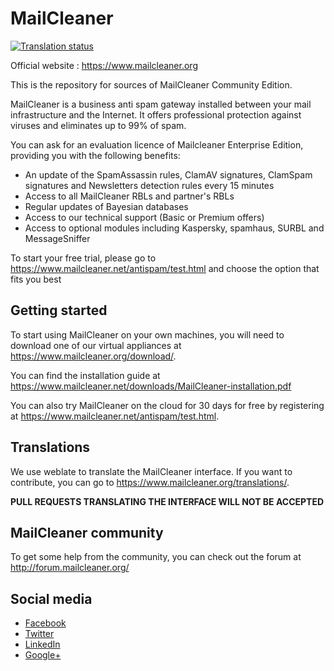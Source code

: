 # MailCleaner

<a href="https://hosted.weblate.org/engage/mailcleaner/?utm_source=widget">
<img src="https://hosted.weblate.org/widgets/mailcleaner/-/svg-badge.svg" alt="Translation status" />
</a>

Official website : https://www.mailcleaner.org

This is the repository for sources of MailCleaner Community Edition.

MailCleaner is a business anti spam gateway installed between your mail 
infrastructure and the Internet. It offers professional protection against 
viruses and eliminates up to 99% of spam.

You can ask for an evaluation licence of Mailcleaner Enterprise Edition,
providing you with the following benefits: 

- An update of the SpamAssassin rules, ClamAV signatures, ClamSpam signatures and Newsletters detection rules every 15 minutes
- Access to all MailCleaner RBLs and partner's RBLs 
- Regular updates of Bayesian databases
- Access to our technical support (Basic or Premium offers) 
- Access to optional modules including Kaspersky, spamhaus, SURBL and MessageSniffer

To start your free trial, please go to https://www.mailcleaner.net/antispam/test.html and choose the option that fits you best

## Getting started

To start using MailCleaner on your own machines, you will need to download one of our virtual appliances 
at https://www.mailcleaner.org/download/.

You can find the installation guide at https://www.mailcleaner.net/downloads/MailCleaner-installation.pdf

You can also try MailCleaner on the cloud for 30 days for free by registering at https://www.mailcleaner.net/antispam/test.html.

## Translations 

We use weblate to translate the MailCleaner interface. If you want to contribute, 
you can go to https://www.mailcleaner.org/translations/. 

**PULL REQUESTS TRANSLATING THE INTERFACE WILL NOT BE ACCEPTED**

## MailCleaner community

To get some help from the community, you can check out the forum at
http://forum.mailcleaner.org/

## Social media 

- [Facebook](https://www.facebook.com/mailcleaner)
- [Twitter](https://twitter.com/mailcleaner)
- [LinkedIn](https://www.linkedin.com/company/mailcleaner/)
- [Google+](https://plus.google.com/115459290639872536123)
